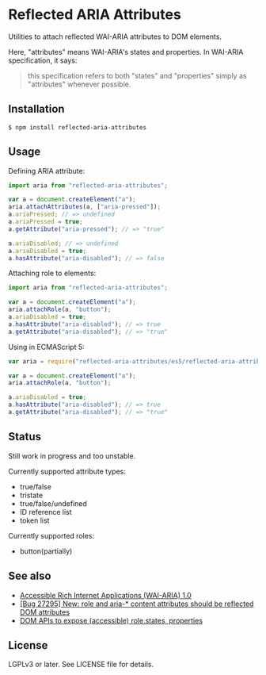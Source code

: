 Reflected ARIA Attributes
=========================

Utilities to attach reflected WAI-ARIA attributes to DOM elements.

Here, "attributes" means WAI-ARIA's states and properties. In WAI-ARIA specification, it says:

> this specification refers to both "states" and "properties" simply as "attributes" whenever possible. 

Installation
------------

    $ npm install reflected-aria-attributes

Usage
-----

Defining ARIA attribute:

```javascript
import aria from "reflected-aria-attributes";

var a = document.createElement("a");
aria.attachAttributes(a, ["aria-pressed"]);
a.ariaPressed; // => undefined
a.ariaPressed = true;
a.getAttribute("aria-pressed"); // => "true"

a.ariaDisabled; // => undefined
a.ariaDisabled = true;
a.hasAttribute("aria-disabled"); // => false
```

Attaching role to elements:

```javascript
import aria from "reflected-aria-attributes";

var a = document.createElement("a");
aria.attachRole(a, "button");
a.ariaDisabled = true;
a.hasAttribute("aria-disabled"); // => true
a.getAttribute("aria-disabled"); // => "true"
```

Using in ECMAScript 5:

```javascript
var aria = require("reflected-aria-attributes/es5/reflected-aria-attributes");

var a = document.createElement("a");
aria.attachRole(a, "button");

a.ariaDisabled = true;
a.hasAttribute("aria-disabled"); // => true
a.getAttribute("aria-disabled"); // => "true"
```

Status
------

Still work in progress and too unstable.

Currently supported attribute types:

* true/false
* tristate
* true/false/undefined
* ID reference list
* token list

Currently supported roles:

* button(partially)

See also
--------

* [Accessible Rich Internet Applications (WAI-ARIA) 1.0](http://www.w3.org/TR/wai-aria/)
* [[Bug 27295] New: role and aria-* content attributes should be reflected DOM attributes](https://lists.w3.org/Archives/Public/public-html-admin/2014Nov/0032.html)
* [DOM APIs to expose (accessible) role,states, properties](http://discourse.specifiction.org/t/dom-apis-to-expose-accessible-role-states-properties/693)

License
-------

LGPLv3 or later. See LICENSE file for details.
